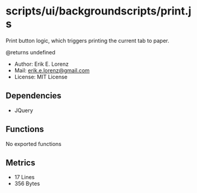 # scripts/ui/backgroundscripts/print.js


Print button logic, which triggers printing the current tab to paper.

@returns undefined
* Author: Erik E. Lorenz 
* Mail: <erik.e.lorenz@gmail.com>
* License: MIT License


## Dependencies


* JQuery


## Functions

No exported functions

## Metrics

* 17 Lines
* 356 Bytes

